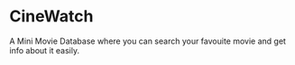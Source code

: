 # CineWatch
A Mini Movie Database where you can search your favouite movie and get info about it easily.
